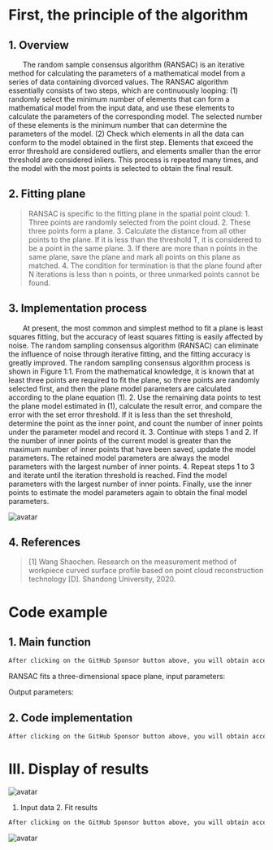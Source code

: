 #  First, the principle of the algorithm 

##  1. Overview 

   The random sample consensus algorithm (RANSAC) is an iterative method for calculating the parameters of a mathematical model from a series of data containing divorced values. The RANSAC algorithm essentially consists of two steps, which are continuously looping: (1) randomly select the minimum number of elements that can form a mathematical model from the input data, and use these elements to calculate the parameters of the corresponding model. The selected number of these elements is the minimum number that can determine the parameters of the model. (2) Check which elements in all the data can conform to the model obtained in the first step. Elements that exceed the error threshold are considered outliers, and elements smaller than the error threshold are considered inliers. This process is repeated many times, and the model with the most points is selected to obtain the final result. 

##  2. Fitting plane 

>  RANSAC is specific to the fitting plane in the spatial point cloud: 1. Three points are randomly selected from the point cloud. 2. These three points form a plane. 3. Calculate the distance from all other points to the plane. If it is less than the threshold T, it is considered to be a point in the same plane. 3. If there are more than n points in the same plane, save the plane and mark all points on this plane as matched. 4. The condition for termination is that the plane found after N iterations is less than n points, or three unmarked points cannot be found. 

##  3. Implementation process 

   At present, the most common and simplest method to fit a plane is least squares fitting, but the accuracy of least squares fitting is easily affected by noise. The random sampling consensus algorithm (RANSAC) can eliminate the influence of noise through iterative fitting, and the fitting accuracy is greatly improved. The random sampling consensus algorithm process is shown in Figure 1:1. From the mathematical knowledge, it is known that at least three points are required to fit the plane, so three points are randomly selected first, and then the plane model parameters are calculated according to the plane equation (1). 2. Use the remaining data points to test the plane model estimated in (1), calculate the result error, and compare the error with the set error threshold. If it is less than the set threshold, determine the point as the inner point, and count the number of inner points under the parameter model and record it. 3. Continue with steps 1 and 2. If the number of inner points of the current model is greater than the maximum number of inner points that have been saved, update the model parameters. The retained model parameters are always the model parameters with the largest number of inner points. 4. Repeat steps 1 to 3 and iterate until the iteration threshold is reached. Find the model parameters with the largest number of inner points. Finally, use the inner points to estimate the model parameters again to obtain the final model parameters. 

 ![avatar]( 20210516154607138.png) 

##  4. References 

>  [1] Wang Shaochen. Research on the measurement method of workpiece curved surface profile based on point cloud reconstruction technology [D]. Shandong University, 2020. 

#  Code example 

##  1. Main function 

  ```python  
After clicking on the GitHub Sponsor button above, you will obtain access permissions to my private code repository ( https://github.com/slowlon/my_code_bar ) to view this blog code. By searching the code number of this blog, you can find the code you need, code number is: 2024020309574410380
  ```  
 RANSAC fits a three-dimensional space plane, input parameters: 

 Output parameters: 

##  2. Code implementation 

  ```python  
After clicking on the GitHub Sponsor button above, you will obtain access permissions to my private code repository ( https://github.com/slowlon/my_code_bar ) to view this blog code. By searching the code number of this blog, you can find the code you need, code number is: 2024020309574410380
  ```  
#  III. Display of results 

 ![avatar]( cb07e00639d445a6a92f78b17e88cccd.png) 

 1. Input data 2. Fit results 

  ```python  
After clicking on the GitHub Sponsor button above, you will obtain access permissions to my private code repository ( https://github.com/slowlon/my_code_bar ) to view this blog code. By searching the code number of this blog, you can find the code you need, code number is: 2024020309574410380
  ```  
 ![avatar]( 22847fecf66d47218de011bb274a2317.png) 

